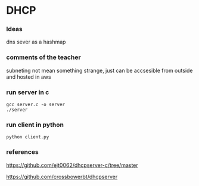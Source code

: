 # DHCP

### Ideas

dns sever as a hashmap


### comments of the teacher

subneting not mean something strange, just can be accsesible from outside and hosted in aws


### run server in c

	gcc server.c -o server
	./server

### run client in python

	python client.py


### references


https://github.com/ejt0062/dhcpserver-c/tree/master

https://github.com/crossbowerbt/dhcpserver